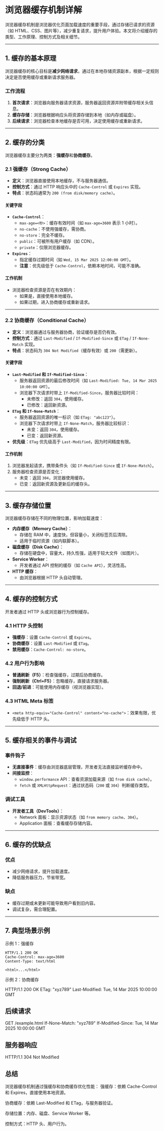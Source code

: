 # 浏览器缓存机制详解

浏览器缓存机制是浏览器优化页面加载速度的重要手段，通过存储已请求的资源（如 HTML、CSS、图片等），减少重复请求，提升用户体验。本文将介绍缓存的类型、工作原理、控制方式及相关细节。

---

## 1. 缓存的基本原理

浏览器缓存的核心目标是**减少网络请求**，通过在本地存储资源副本，根据一定规则决定是否使用缓存或重新请求服务器。

### 工作流程

1. **首次请求**：浏览器向服务器请求资源，服务器返回资源并附带缓存相关头信息。
2. **缓存存储**：浏览器根据响应头将资源存储到本地（如内存或磁盘）。
3. **后续请求**：浏览器检查本地缓存是否可用，决定使用缓存或重新请求。

---

## 2. 缓存的分类

浏览器缓存主要分为两类：**强缓存**和**协商缓存**。

### 2.1 强缓存（Strong Cache）

- **定义**：浏览器直接使用本地缓存，不与服务器通信。
- **控制方式**：通过 HTTP 响应头中的 `Cache-Control` 或 `Expires` 实现。
- **特点**：状态码通常为 `200 (from disk/memory cache)`。

#### 关键字段

- **`Cache-Control`**：
  - `max-age=<秒>`：缓存有效时间（如 `max-age=3600` 表示 1 小时）。
  - `no-cache`：不使用强缓存，需协商。
  - `no-store`：完全不缓存。
  - `public`：可被所有用户缓存（如 CDN）。
  - `private`：仅限浏览器缓存。
- **`Expires`**：
  - 指定缓存过期时间（如 `Wed, 15 Mar 2025 12:00:00 GMT`）。
  - **注意**：优先级低于 `Cache-Control`，依赖本地时间，可能不准确。

#### 工作机制

- 浏览器检查资源是否在有效期内：
  - 如果是，直接使用本地缓存。
  - 如果过期，进入协商缓存或重新请求。

---

### 2.2 协商缓存（Conditional Cache）

- **定义**：浏览器通过与服务器协商，验证缓存是否仍有效。
- **控制方式**：通过 `Last-Modified` / `If-Modified-Since` 或 `ETag` / `If-None-Match` 实现。
- **特点**：状态码为 `304 Not Modified`（缓存有效）或 `200`（需更新）。

#### 关键字段

- **`Last-Modified` 和 `If-Modified-Since`**：
  - 服务器返回资源的最后修改时间（如 `Last-Modified: Tue, 14 Mar 2025 10:00:00 GMT`）。
  - 浏览器下次请求时带上 `If-Modified-Since`，服务器比较时间：
    - 未修改：返回 `304`，使用缓存。
    - 已修改：返回新资源。
- **`ETag` 和 `If-None-Match`**：
  - 服务器返回资源的唯一标识（如 `ETag: "abc123"`）。
  - 浏览器下次请求时带上 `If-None-Match`，服务器比较标识：
    - 未变：返回 `304`，使用缓存。
    - 已变：返回新资源。
- **优先级**：`ETag` 优先级高于 `Last-Modified`，因为时间精度有限。

#### 工作机制

1. 浏览器发起请求，携带条件头（如 `If-Modified-Since` 或 `If-None-Match`）。
2. 服务器检查资源是否变化：
   - 未变：返回 `304`，浏览器使用缓存。
   - 已变：返回新资源及更新后的缓存头。

---

## 3. 缓存存储位置

浏览器缓存存储在不同的物理位置，影响加载速度：

- **内存缓存（Memory Cache）**：
  - 存储在 RAM 中，速度快，但容量小，关闭标签页后清除。
  - 适用于临时资源（如内联脚本）。
- **磁盘缓存（Disk Cache）**：
  - 存储在硬盘中，容量大，持久性强，适用于较大文件（如图片）。
- **Service Worker**：
  - 开发者通过 API 控制的缓存（如 `Cache API`），灵活性高。
- **HTTP 缓存**：
  - 由浏览器根据 HTTP 头自动管理。

---

## 4. 缓存的控制方式

开发者通过 HTTP 头或浏览器行为控制缓存。

### 4.1 HTTP 头控制

- **强缓存**：设置 `Cache-Control` 或 `Expires`。
- **协商缓存**：设置 `Last-Modified` 或 `ETag`。
- **禁用缓存**：`Cache-Control: no-store`。

### 4.2 用户行为影响

- **普通刷新（F5）**：检查强缓存，过期后协商缓存。
- **强制刷新（Ctrl+F5）**：忽略缓存，直接请求服务器。
- **回退/前进**：可能使用内存缓存（视浏览器实现）。

### 4.3 HTML Meta 标签

- `<meta http-equiv="Cache-Control" content="no-cache">`：效果有限，优先级低于 HTTP 头。

---

## 5. 缓存相关的事件与调试

### 事件钩子

- **无直接事件**：缓存由浏览器底层管理，开发者无法直接监听缓存命中。
- **间接监控**：
  - `window.performance` API：查看资源加载来源（如 `from disk cache`）。
  - `fetch` 或 `XMLHttpRequest`：通过状态码（`200` 或 `304`）判断缓存类型。

### 调试工具

- **开发者工具（DevTools）**：
  - Network 面板：显示资源状态（如 `from memory cache`、`304`）。
  - Application 面板：查看缓存存储内容。

---

## 6. 缓存的优缺点

### 优点

- 减少网络请求，提升加载速度。
- 降低服务器压力，节省带宽。

### 缺点

- 缓存过期或未更新可能导致用户看到旧内容。
- 调试复杂，需合理配置。

---

## 7. 典型场景示例

示例 1：强缓存

```http
HTTP/1.1 200 OK
Cache-Control: max-age=3600
Content-Type: text/html

<html>...</html>
```

示例 2：协商缓存

HTTP/1.1 200 OK
ETag: "xyz789"
Last-Modified: Tue, 14 Mar 2025 10:00:00 GMT

## 后续请求

GET /example.html
If-None-Match: "xyz789"
If-Modified-Since: Tue, 14 Mar 2025 10:00:00 GMT

## 服务器响应

HTTP/1.1 304 Not Modified

## 总结

浏览器缓存机制通过强缓存和协商缓存优化性能：
强缓存：依赖 Cache-Control 和 Expires，直接使用本地资源。

协商缓存：依赖 Last-Modified 和 ETag，与服务器验证。

存储位置：内存、磁盘、Service Worker 等。

控制方式：HTTP 头、用户行为。
